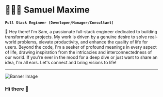 # ⛹🏿‍♂️ Samuel Maxime
**`Full Stack Engineer (Developer/Manager/Consultant)`**

👋 Hey there! I'm Sam, a passionate full-stack engineer dedicated to building transformative projects. My work is driven by a genuine desire to solve real-world problems, elevate productivity, and enhance the quality of life for users. Beyond the code, I'm a seeker of profound meanings in every aspect of life, drawing inspiration from the intricacies and interconnectedness of our world. If you're ever in the mood for a deep dive or just want to share an idea, I'm all ears. Let's connect and bring visions to life!

<!--
![100% Job Success SVG](data:image/svg+xml;base64,YOUR_BASE64_STRING_FOR_FIRST_SVG)
**100%** Job Success

The percentage of this freelancer's jobs that resulted in a great client experience. [Learn more](https://support.upwork.com/hc/en-us/articles/211063558)

![Top Rated Plus SVG](data:image/svg+xml;base64,YOUR_BASE64_STRING_FOR_SECOND_SVG)
**Top Rated Plus** - Top Rated Plus talent is highly rated for work on large contracts. [Learn more](https://support.upwork.com/hc/en-us/articles/360049702614)
-->

---

![Banner Image](https://res.cloudinary.com/defendhaiti/image/upload/v1698249552/GitHub/eef76b143584307.627d06916ce10.gif)

### Hi there 👋

<!--
**mighty6ft5max/mighty6ft5max** is a ✨ _special_ ✨ repository because its `README.md` (this file) appears on your GitHub profile.

Here are some ideas to get you started:

- 🔭 I’m currently working on ...
- 🌱 I’m currently learning ...
- 👯 I’m looking to collaborate on ...
- 🤔 I’m looking for help with ...
- 💬 Ask me about ...
- 📫 How to reach me: ...
- 😄 Pronouns: ...
- ⚡ Fun fact: ...
-->
